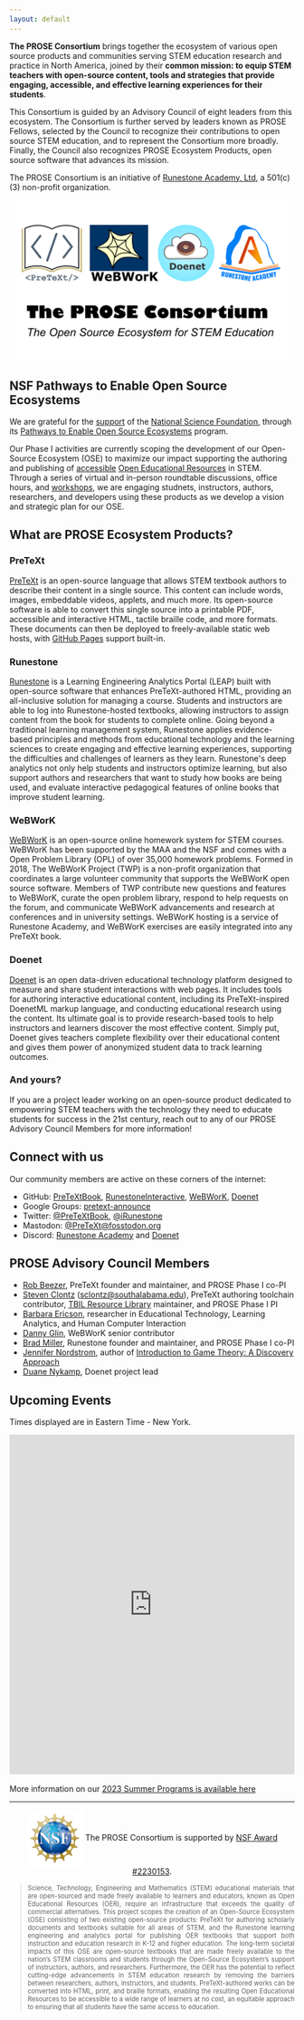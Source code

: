 ```yaml
---
layout: default
---
```


**The PROSE Consortium** brings together the ecosystem of various open source products and communities serving STEM education research and practice in North America, joined by their **common mission: to equip STEM teachers with open-source content, tools and strategies that provide engaging, accessible, and effective learning experiences for their students**.

This Consortium is guided by an Advisory Council of eight leaders from this ecosystem. The Consortium is further served by leaders known as PROSE Fellows, selected by the Council to recognize their contributions to open source STEM education, and to represent the Consortium more broadly. Finally, the Council also recognizes PROSE Ecosystem Products, open source software that advances its mission.

The PROSE Consortium is an initiative of
[Runestone Academy, Ltd](https://landing.runestone.academy/about-us.html), a 501(c)(3) non-profit organization.

![PROSE Consortium logo](./prose-consortium.png)

## NSF Pathways to Enable Open Source Ecosystems

We are grateful for the [support](https://www.nsf.gov/awardsearch/showAward?AWD_ID=2230153) of the [National
Science Foundation](https://nsf.gov), through its
[Pathways to Enable Open Source Ecosystems](https://new.nsf.gov/funding/opportunities/pathways-enable-open-source-ecosystems-pose) program.

Our Phase I activities are currently scoping the development of our Open-Source Ecosystem (OSE) to maximize our impact supporting the authoring and publishing of [accessible](https://en.wikipedia.org/wiki/Accessibility)
[Open Educational Resources](https://en.wikipedia.org/wiki/Open_educational_resources) in STEM. Through a series of
virtual and in-person roundtable discussions, office hours, and [workshops](./workshop.html), we are engaging studnets, instructors, authors, researchers, and developers using these products as we develop a vision and strategic plan for our OSE.

## What are PROSE Ecosystem Products?

### PreTeXt

[PreTeXt](https://pretextbook.org) is an open-source language that allows STEM textbook authors to describe their content
in a single source. This content can include words, images, embeddable videos, applets,
and much more. Its open-source software is able to convert this single source into a printable PDF,
accessible and interactive HTML, tactile braille code, and more formats. These documents can then
be deployed to freely-available static web hosts, with [GitHub Pages](https://pages.github.com) support built-in.

### Runestone

[Runestone](https://runestone.academy) is a Learning Engineering Analytics Portal (LEAP) built with open-source software
that enhances PreTeXt-authored HTML, providing an all-inclusive solution for managing a course.
Students and instructors are able to log into Runestone-hosted textbooks, allowing instructors to
assign content from the book for students to complete online. Going beyond a traditional learning management system, Runestone 
applies evidence-based principles and methods from educational technology and the learning sciences to create engaging and 
effective learning experiences, supporting the difficulties and challenges of learners as they learn.
Runestone's deep analytics not only help students and instructors optimize learning, but also support
authors and researchers that want to study how books are being used, and evaluate interactive pedagogical features
of online books that improve student learning.

### WeBWorK

[WeBWorK](https://openwebwork.org/) is an open-source online homework system for STEM courses. WeBWorK has been supported by the MAA and the NSF and comes with a Open Problem Library (OPL) of over 35,000 homework problems. Formed in 2018, The WeBWorK Project (TWP) is a non-profit organization that coordinates a large volunteer community that supports the WeBWorK open source software. Members of TWP contribute new questions and features to WeBWorK, curate the open problem library, respond to help requests on the forum, and communicate WeBWorK advancements and research at conferences and in university settings.
WeBWorK hosting is a service of Runestone Academy, and WeBWorK exercises are easily integrated into any PreTeXt book.

### Doenet

[Doenet](https://www.doenet.org/) is an open data-driven educational technology platform designed to measure and share student interactions with web pages. It includes tools for authoring interactive educational content,
including its PreTeXt-inspired DoenetML markup language,
and conducting educational research using the content. Its ultimate goal is to provide research-based tools to help instructors and learners discover the most effective content. Simply put, Doenet gives teachers complete flexibility over their educational content and gives them power of anonymized student data to track learning outcomes.

### And yours?

If you are a project leader working on an open-source product
dedicated to empowering STEM teachers with the technology they
need to educate students for success in the 21st century,
reach out to any of our PROSE Advisory Council Members for
more information!

## Connect with us

Our community members are active on these corners of the internet:

- GitHub: [PreTeXtBook](https://github.com/PreTeXtBook), [RunestoneInteractive](https://github.com/RunestoneInteractive), [WeBWorK](https://github.com/openwebwork), [Doenet](https://github.com/Doenet)
- Google Groups: [pretext-announce](https://groups.google.com/g/pretext-announce)
- Twitter: [@PreTeXtBook](https://twitter.com/pretextbook), [@iRunestone](https://twitter.com/irunestone)
- Mastodon: <a href="https://fosstodon.org/@PreTeXt" rel="me">@PreTeXt@fosstodon.org</a>
- Discord: [Runestone Academy](https://discord.gg/f3Qmbk9P3U) and [Doenet](https://discord.gg/PUduwtKJ5h)

## PROSE Advisory Council Members

- [Rob Beezer](https://pretextbook.org), PreTeXt founder and maintainer, and PROSE Phase I co-PI
- [Steven Clontz](https://clontz.org) (<sclontz@southalabama.edu>), PreTeXt authoring toolchain contributor, [TBIL Resource Library](http://library.tbil.org) maintainer, and PROSE Phase I PI
- [Barbara Ericson](https://www.si.umich.edu/people/barbara-ericson), researcher in Educational Technology, Learning Analytics, and Human Computer Interaction
- [Danny Glin](https://github.com/dlglin), WeBWorK senior contributor
- [Brad Miller](https://runestone.academy), Runestone founder and maintainer, and PROSE Phase I co-PI
- [Jennifer Nordstrom](https://www.linfield.edu/faculty/jfirkins.html), author of [Introduction to Game Theory: A Discovery Approach](https://nordstrommath.com/IntroGameTheory/frontmatter-1.html)
- [Duane Nykamp](https://www-users.cse.umn.edu/~nykamp/), Doenet project lead 

## Upcoming Events

Times displayed are in Eastern Time - New York.

<iframe src="https://calendar.google.com/calendar/embed?height=600&wkst=1&bgcolor=%23ffffff&mode=AGENDA&showNav=1&showCalendars=0&showTitle=0&src=ODhjYmI0NWJhNDdjMDk0Yjk0ZjFkNjg1MjJhMTQxZjQ5NTllZWRlMDFiMDNjYzQ1MzAyNzg0YTE0ODJlY2Y3ZkBncm91cC5jYWxlbmRhci5nb29nbGUuY29t&color=%23F09300&ctz=America%2FNew_York" width="100%" height="600" frameborder="0" scrolling="no"></iframe>

More information on our [2023 Summer Programs is available here](./summer/)

---

<p style="text-align:center"><a href="https://www.nsf.gov"><img src="./nsf.svg" style="width:100px;vertical-align:middle" alt="NSF logo"></a> The PROSE Consortium is supported by <a href="https://www.nsf.gov/awardsearch/showAward?AWD_ID=2230153">NSF Award #2230153</a>.</p>
<blockquote style="font-size:0.8em;text-align:justify">Science, Technology, Engineering and Mathematics (STEM) educational materials that are open-sourced and made freely available to learners and educators, known as Open Educational Resources (OER), require an infrastructure that exceeds the quality of commercial alternatives. This project scopes the creation of an Open-Source Ecosystem (OSE) consisting of two existing open-source products: PreTeXt for authoring scholarly documents and textbooks suitable for all areas of STEM, and the Runestone learning engineering and analytics portal for publishing OER textbooks that support both instruction and education research in K-12 and higher education. The long-term societal impacts of this OSE are open-source textbooks that are made freely available to the nation’s STEM classrooms and students through the Open-Source Ecosystem’s support of instructors, authors, and researchers. Furthermore, the OER has the potential to reflect cutting-edge advancements in STEM education research by removing the barriers between researchers, authors, instructors, and students. PreTeXt-authored works can be converted into HTML, print, and braille formats, enabling the resulting Open Educational Resources to be accessible to a wide range of learners at no cost, an equitable approach to ensuring that all students have the same access to education.</blockquote>
